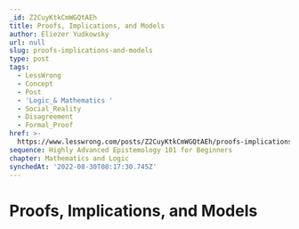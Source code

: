 ```yaml
---
_id: Z2CuyKtkCmWGQtAEh
title: Proofs, Implications, and Models
author: Eliezer Yudkowsky
url: null
slug: proofs-implications-and-models
type: post
tags:
  - LessWrong
  - Concept
  - Post
  - 'Logic_& Mathematics '
  - Social_Reality
  - Disagreement
  - Formal_Proof
href: >-
  https://www.lesswrong.com/posts/Z2CuyKtkCmWGQtAEh/proofs-implications-and-models
sequence: Highly Advanced Epistemology 101 for Beginners
chapter: Mathematics and Logic
synchedAt: '2022-08-30T08:17:30.745Z'
---
```

# Proofs, Implications, and Models

